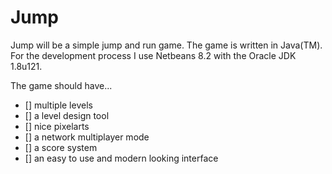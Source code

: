 # Jump

Jump will be a simple jump and run game.
The game is written in Java(TM).
For the development process I use Netbeans 8.2 with the Oracle JDK 1.8u121.

The game should have...
 - [] multiple levels
 - [] a level design tool
 - [] nice pixelarts
 - [] a network multiplayer mode
 - [] a score system
 - [] an easy to use and modern looking interface
 


